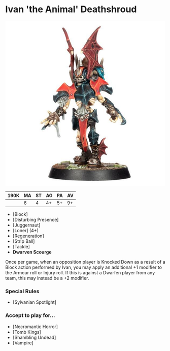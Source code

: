 # Ivan 'the Animal' Deathshroud

![](../media/starplayers/IvanAnimal1.jpg)

| 190K | MA | ST | AG | PA | AV |
| ----- | -- | - | -- | -- | -- |
|       | 6|	4	|4+	|5+	|9+|

* [Block]
* [Disturbing Presence]
* [Juggernaut]
* [Loner] (4+)
* [Regeneration]
* [Strip Ball]
* [Tackle]
* **Dwarven Scourge**

Once per game, when an opposition player is Knocked Down as a result of a Block action performed by Ivan, you may apply an additional +1 modifier to the Armour roll or Injury roll. If this is against a Dwarfen player from any team, this may instead be a +2 modifier.

### Special Rules

* [Sylvanian Spotlight]

### Accept to play for...

* [Necromantic Horror]
* [Tomb Kings]
* [Shambling Undead]
* [Vampire]
